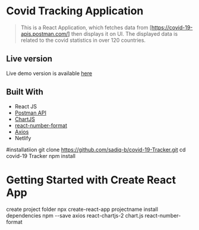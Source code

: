 # Covid Tracking Application

> This is a React Application, which fetches data from [https://covid-19-apis.postman.com/] then displays it on UI. The displayed data is related to the covid statistics in over 120 countries.

## Live version

Live demo version is available [here](https://covid-19trackerwebapp.netlify.app)

## Built With

- React JS
- [Postman API](https://covid-19-apis.postman.com/)
- [ChartJS](https://www.npmjs.com/package/react-chartjs-2)
- [react-number-format](https://www.npmjs.com/package/react-number-format)
- [Axios](https://www.npmjs.com/package/axios)
- Netlify

#installatiion
git clone https://github.com/sadiq-b/covid-19-Tracker.git
cd covid-19 Tracker
npm install











# Getting Started with Create React App
create project folder npx create-react-app projectname
install dependencies npm --save axios react-chartjs-2 chart.js react-number-format

